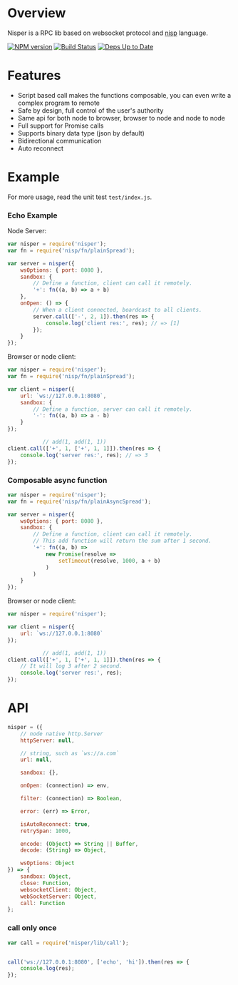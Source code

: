 # Overview

Nisper is a RPC lib based on websocket protocol and [nisp][] language.

[![NPM version](https://badge.fury.io/js/nisper.svg)](http://badge.fury.io/js/nisper) [![Build Status](https://travis-ci.org/ysmood/nisper.svg)](https://travis-ci.org/ysmood/nisper) [![Deps Up to Date](https://david-dm.org/ysmood/nisper.svg?style=flat)](https://david-dm.org/ysmood/nisper)


# Features

- Script based call makes the functions composable, you can even write a complex program to remote
- Safe by design, full control of the user's authority
- Same api for both node to browser, browser to node and node to node
- Full support for Promise calls
- Supports binary data type (json by default)
- Bidirectional communication
- Auto reconnect

# Example

For more usage, read the unit test `test/index.js`.

### Echo Example

Node Server:

```js
var nisper = require('nisper');
var fn = require('nisp/fn/plainSpread');

var server = nisper({
    wsOptions: { port: 8080 },
    sandbox: {
        // Define a function, client can call it remotely.
        '+': fn((a, b) => a + b)
    },
    onOpen: () => {
        // When a client connected, boardcast to all clients.
        server.call(['-', 2, 1]).then(res => {
            console.log('client res:', res); // => [1]
        });
    }
});

```

Browser or node client:

```js
var nisper = require('nisper');
var fn = require('nisp/fn/plainSpread');

var client = nisper({
    url: `ws://127.0.0.1:8080`,
    sandbox: {
        // Define a function, server can call it remotely.
        '-': fn((a, b) => a - b)
    }
});

           // add(1, add(1, 1))
client.call(['+', 1, ['+', 1, 1]]).then(res => {
    console.log('server res:', res); // => 3
});

```


### Composable async function


```js
var nisper = require('nisper');
var fn = require('nisp/fn/plainAsyncSpread');

var server = nisper({
    wsOptions: { port: 8080 },
    sandbox: {
        // Define a function, client can call it remotely.
        // This add function will return the sum after 1 second.
        '+': fn((a, b) =>
            new Promise(resolve =>
                setTimeout(resolve, 1000, a + b)
            )
        )
    }
});

```

Browser or node client:

```js
var nisper = require('nisper');

var client = nisper({
    url: `ws://127.0.0.1:8080`
});

           // add(1, add(1, 1))
client.call(['+', 1, ['+', 1, 1]]).then(res => {
    // It will log 3 after 2 second.
    console.log('server res:', res);
});

```


# API

```js
nisper = ({
    // node native http.Server
    httpServer: null,

    // string, such as `ws://a.com`
    url: null,

    sandbox: {},

    onOpen: (connection) => env,

    filter: (connection) => Boolean,

    error: (err) => Error,

    isAutoReconnect: true,
    retrySpan: 1000,

    encode: (Object) => String || Buffer,
    decode: (String) => Object,

    wsOptions: Object
}) => {
    sandbox: Object,
    close: Function,
    websocketClient: Object,
    webSocketServer: Object,
    call: Function
};
```

### call only once

```js
var call = require('nisper/lib/call');


call('ws://127.0.0.1:8080', ['echo', 'hi']).then(res => {
    console.log(res);
});
```

[nisp]: https://github.com/ysmood/nisp